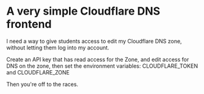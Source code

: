 # A very simple Cloudflare DNS frontend

I need a way to give students access to edit my Cloudflare DNS zone, without letting them log into my account.

Create an API key that has read access for the Zone, and edit access for DNS on the zone, then set the environment variables: CLOUDFLARE_TOKEN and CLOUDFLARE_ZONE

Then you're off to the races.
